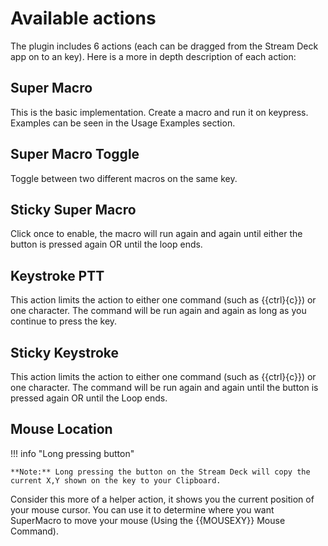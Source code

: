 # Available actions 
The plugin includes 6 actions (each can be dragged from the Stream Deck app on to an key). Here is a more in depth description of each action: 

## Super Macro
This is the basic implementation. Create a macro and run it on keypress. Examples can be seen in the Usage Examples section.

## Super Macro Toggle
Toggle between two different macros on the same key.

## Sticky Super Macro
Click once to enable, the macro will run again and again until either the button is pressed again OR until the loop ends.

## Keystroke PTT
This action limits the action to either one command (such as {{ctrl}{c}}) or one character. The command will be run again and again as long as you continue to press the key.

## Sticky Keystroke
This action limits the action to either one command (such as {{ctrl}{c}}) or one character. The command will be run again and again until the button is pressed again OR until the Loop ends.

## Mouse Location
!!! info "Long pressing button"

    **Note:** Long pressing the button on the Stream Deck will copy the current X,Y shown on the key to your Clipboard.
Consider this more of a helper action, it shows you the current position of your mouse cursor. You can use it to determine where you want SuperMacro to move your mouse (Using the {{MOUSEXY}} Mouse Command).

